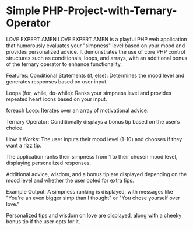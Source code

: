 # Simple PHP-Project-with-Ternary-Operator

LOVE EXPERT AMEN
LOVE EXPERT AMEN is a playful PHP web application that humorously evaluates your "simpness" level based on your mood and provides personalized advice. It demonstrates the use of core PHP control structures such as conditionals, loops, and arrays, with an additional bonus of the ternary operator to enhance functionality.

Features:
Conditional Statements (if, else): Determines the mood level and generates responses based on user input.

Loops (for, while, do-while): Ranks your simpness level and provides repeated heart icons based on your input.

foreach Loop: Iterates over an array of motivational advice.

Ternary Operator: Conditionally displays a bonus tip based on the user’s choice.

How it Works:
The user inputs their mood level (1-10) and chooses if they want a rizz tip.

The application ranks their simpness from 1 to their chosen mood level, displaying personalized responses.

Additional advice, wisdom, and a bonus tip are displayed depending on the mood level and whether the user opted for extra tips.

Example Output:
A simpness ranking is displayed, with messages like "You're an even bigger simp than I thought" or "You chose yourself over love."

Personalized tips and wisdom on love are displayed, along with a cheeky bonus tip if the user opts for it.

